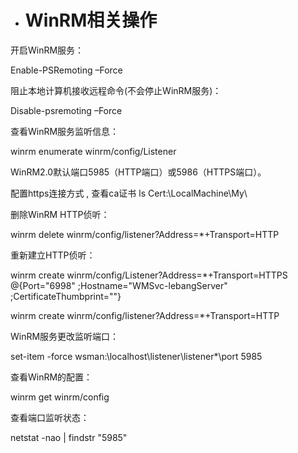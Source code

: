- # 		**WinRM相关操作**

开启WinRM服务：

Enable-PSRemoting –Force

阻止本地计算机接收远程命令(不会停止WinRM服务)：

Disable-psremoting –Force

查看WinRM服务监听信息：

winrm enumerate winrm/config/Listener

WinRM2.0默认端口5985（HTTP端口）或5986（HTTPS端口）。

配置https连接方式 , 查看ca证书
ls Cert:\LocalMachine\My\

删除WinRM HTTP侦听：

winrm delete winrm/config/listener?Address=*+Transport=HTTP

重新建立HTTP侦听：

winrm create winrm/config/Listener?Address=*+Transport=HTTPS @{Port="6998" ;Hostname="WMSvc-lebangServer" ;CertificateThumbprint=""}

winrm create winrm/config/listener?Address=*+Transport=HTTP

WinRM服务更改监听端口：

set-item -force wsman:\localhost\listener\listener*\port 5985

查看WinRM的配置：

winrm get winrm/config

查看端口监听状态：

netstat -nao | findstr "5985"




